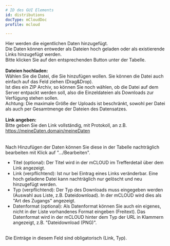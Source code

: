 ```yaml
---
# ID des GUI Elements
id: distributions
docType: mCloudDoc
profile: mcloud

---
```


Hier werden die eigentlichen Daten hinzugefügt.<br />Die Daten können entweder als Dateien hoch geladen oder als existierende Links hinzugefügt werden.<br />Bitte klicken Sie auf den entsprechenden Button unter der Tabelle.<br /><br /><b>Dateien hochladen:</b><br />Wählen Sie die Datei, die Sie hinzufügen wollen. Sie können die Datei auch einfach auf das Feld ziehen (Drag&Drop).<br />Ist dies ein ZIP Archiv, so können Sie noch wählen, ob die Datei auf dem Server entpackt werden soll, also die Einzeldateien als Downloads zur Verfügung stehen sollen.<br />Achtung: Die maximale Größe der Uploads ist beschränkt, sowohl per Datei als auch per Gesamtmenge der Dateien des Datensatzes.<br /><br /><b>Link angeben:</b><br />Bitte geben Sie den Link vollständig, mit Protokoll, an z.B. https://meineDaten.domain/meineDaten<br /><br /><br />Nach Hinzufügen der Daten können Sie diese in der Tabelle nachträglich bearbeiten mit Klick auf ".../Bearbeiten".<ul><li>Titel (optional): Der Titel wird in der mCLOUD im Trefferdetail über dem Link angezeigt.</li><li>Link (verpflichtend): Ist nur bei Eintrag eines Links veränderbar. Eine hoch geladene Datei kann nachträglich nur gelöscht und neu hinzugefügt werden.</li><li>Typ (verpflichtend): Der Typ des Downloads muss eingegeben werden (Auswahl aus Liste, z.B. Dateidownload). In der mCLOUD wird dies als "Art des Zugangs" angezeigt.</li><li>Datenformat (optional): Als Datenformat können Sie auch ein eigenes, nicht in der Liste vorhandenes Format eingeben (Freitext). Das Datenformat wird in der mCLOUD hinter dem Typ der URL in Klammern angezeigt, z.B. "Dateidownload (PNG)".</li></ul><br />Die Einträge in diesem Feld sind obligatorisch (Link, Typ).
